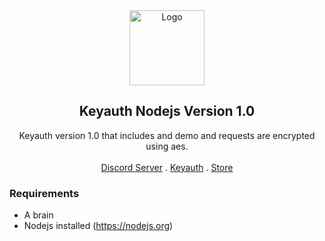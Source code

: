 <div id="top"></div>

<div align="center">
  <a href="https://automized.sellix.io">
    <img src="https://i.imgur.com/e2y6bnl.png" alt="Logo" width="120" height="120">
  </a>
  
  <h2 align="center">Keyauth Nodejs Version 1.0</h3>

  <p align="center">
    Keyauth version 1.0 that includes and demo and requests are encrypted using aes.
    <br />
    <br />
    <a href="https://discord.gg/ptools">Discord Server</a>
    .
    <a href="https://keyauth.win">Keyauth</a>
    .
    <a href="https://automized.sellix.io">Store</a>
  </p>
</div>

### Requirements

-   A brain
-   Nodejs installed (https://nodejs.org)
